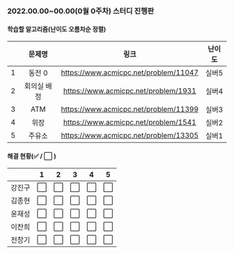 ### 2022.00.00~00.00(0월 0주차) 스터디 진행판

#### 학습할 알고리즘(난이도 오름차순 정렬)

|      |   문제명    |                 링크                  | 난이도 |
| :--: | :---------: | :-----------------------------------: | :----: |
|  1   |   동전 0    | https://www.acmicpc.net/problem/11047 | 실버5  |
|  2   | 회의실 배정 | https://www.acmicpc.net/problem/1931  | 실버4  |
|  3   |     ATM     | https://www.acmicpc.net/problem/11399 | 실버3  |
|  4   |    위장     | https://www.acmicpc.net/problem/1541  | 실버2  |
|  5   |   주유소    | https://www.acmicpc.net/problem/13305 | 실버1  |

#### 해결 현황(:white_check_mark: / :white_large_square:  )

|        |          1           |          2           |          3           |          4           |          5           |
| :----: | :------------------: | :------------------: | :------------------: | :------------------: | :------------------: |
| 강진구 | :white_large_square: |  :white_large_square:  | :white_large_square: |  :white_large_square:  |  :white_large_square:  |
| 김종현 | :white_large_square: | :white_large_square: | :white_large_square: | :white_large_square: | :white_large_square: |
|  윤재성  |  :white_large_square:  | :white_large_square: | :white_large_square: | :white_large_square: | :white_large_square: |
| 이찬희 | :white_large_square: | :white_large_square: | :white_large_square: | :white_large_square: | :white_large_square: |
| 전창기 |  :white_large_square:  |  :white_large_square:  |  :white_large_square:  |  :white_large_square:  |  :white_large_square:  |

